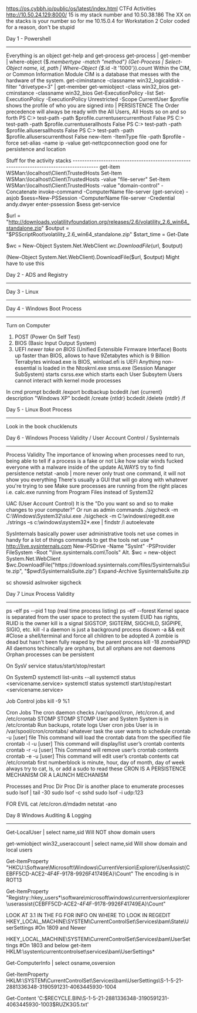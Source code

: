 https://os.cybbh.io/public/os/latest/index.html
CTFd Activities
http://10.50.24.129:8000/
15 is my stack number and 10.50.38.186
The XX on the stacks is your number so for me 10.15.0.4 for Workstation 2
Color coded for a reason, don't be stupid

Day 1 - Powershell
_______________________________________________________________________________________________________________________
Everything is an object
get-help and get-process
get-process | get-member | where-object {$_.membertype -match "method"}
(Get-Process | Select-Object name, id, path | Where-Object {$_.id -lt '1000'}).count 
Within the CIM, or Common Information Module
CIM is a database that messes with the hardware of the system. 
get-ciminstance -classname win32_logicaldisk -filter "drivetype=3" | get-member
get-wmiobject -class win32_bios 
get-cminstance -classname win32_bios
Get-ExecutionPolicy -list
Set-ExecutionPolicy -ExecutionPolicy Unrestricted -Scope CurrentUser
$profile shows the profile of who you are signed into | PERSISTENCE
The Order precedence will always be ready with the All Users, All Hosts so on and so forth
PS C:\> test-path -path $profile.currentusercurrenthost
False
PS C:\> test-path -path $profile.currentuserallhosts
False
PS C:\> test-path -path $profile.allusersallhosts
False
PS C:\> test-path -path $profile.alluserscurrenthost
False
new-item -ItemType file -path $profile -force
set-alias -name ip -value get-nettcpconnection
good one for persistence and location 

Stuff for the activity stacks -----------------------------------------------------------------------------------------
get-item WSMan:\localhost\Client\TrustedHosts
Set-Item WSMan:\localhost\Client\TrustedHosts -value "file-server"
Set-Item WSMan:\localhost\Client\TrustedHosts -value "domain-control" -Concatenate
invoke-commamd -ComputerName file-server {get-service} -asjob
$sess=New-PSSession -ComputerName file-server -Credential andy.dwyer
enter-pssession $sess
get-service

$url = "http://downloads.volatilityfoundation.org/releases/2.6/volatility_2.6_win64_standalone.zip"
$output = "$PSScriptRoot\volatility_2.6_win64_standalone.zip"
$start_time = Get-Date

$wc = New-Object System.Net.WebClient 
$wc.DownloadFile($url, $output) 


(New-Object System.Net.WebClient).DownloadFile($url, $output)
Might have to use this


Day 2 - ADS and Registry
_______________________________________________________________________________________________________________________











Day 3 - Linux
_______________________________________________________________________________________________________________________








Day 4 - Windows Boot Process
_______________________________________________________________________________________________________________________
Turn on Computer
1. POST (Power On Self Test)
2. BIOS (Basic Input Output System)
3. UEFI *newer take on BIOS* (Unified Extensible Firmware Interface)
   Boots up faster than BIOS, allows to have 9Zetabytes which is 9 Billion Terrabytes
winload.exe is BIOS, winload.efi is UEFI
Anything non-essential is loaded in the Ntoskrnl.exe
smss.exe (Session Manager SubSystem) starts csrss.exe which starts each User Subsytem
Users cannot interact with kernel mode processes


In cmd prompt
bcdedit /export bcdbackup
bcdedit /set {current} description "Windows XP"
bcdedit /create {ntldr} 
bcdedit /delete {ntdlr} /f




Day 5 - Linux Boot Process
_______________________________________________________________________________________________________________________

Look in the book chucklenuts 





Day 6 - Windows Process Validity / User Account Control / SysInternals
_______________________________________________________________________________________________________________________
Process Validity
The importance of knowing when processes need to run, being able to tell if a process is a fake or not
Like how solar winds fucked everyone with a malware inside of the update
ALWAYS try to find persistence 
netstat -anob | more
never only trust one command, it will not show you everything
There's usually a GUI that will go along with whatever you're trying to see
Make sure processes are running from the right places
i.e. calc.exe running from Program Files instead of System32



UAC (User Account Control)
It is the "Do you want so and so to make changes to your computer?" Or run as admin
commands 
./sigcheck -m C:\Windows\System32\slui.exe
./sigcheck -m C:\windows\regedit.exe
./strings –s c:\windows\system32\*.exe | findstr /i autoelevate



SysInternals
basically power user administrative tools 
net use comes in handy for a lot of things
commands to get the tools
net use * http://live.sysinternals.com
New-PSDrive -Name "SysInt" -PSProvider FileSystem -Root "\\live.sysinternals.com\Tools"
Alt.
$wc = new-object System.Net.WebClient 
$wc.DownloadFile("https://download.sysinternals.com/files/SysinternalsSuite.zip", "$pwd\SysinternalsSuite.zip")
Expand-Archive SysinternalsSuite.zip 

sc showsid
asInvoker
sigcheck



Day 7 Linux Process Validity
_______________________________________________________________________________________________________________________
ps -elf
ps --pid 1
top (real time process listing)
ps -elf --forest
Kernel space is separated from the user space to protect the system
EUID has rights, RUID is the owner
kill is a signal
SIGSTOP, SIGTERM, SIGCHILD, SIGPIPE, SIGIO, etc.
kill -l
a daemon is just a background process
disown -a && exit #Close a shell/terminal and force all children to be adopted
A zombie is dead but hasn't been fully reaped by the parent process
kill -18 *zombiePPID*
All daemons techincally are orphans, but all orphans are not daemons
Orphan processes can be persistent

On SysV
service <servicename> status/start/stop/restart

On SystemD
systemctl list-units --all
systemctl status <servicename.service>
systemctl status <PID of service>
systemctl start/stop/restart <servicename.service>

Job Control
jobs
kill -9 %1

Cron Jobs
The cron daemon checks /var/spool/cron, /etc/cron.d, and /etc/crontab STOMP STOMP STOMP
User and System
System is in /etc/crontab
Run backups, rotate logs
User cron jobs
User is in /var/spool/cron/crontabs/
whatever task the user wants to schedule
    crontab -u [user] file This command will load the crontab data from the specified file
    crontab -l -u [user] This command will display/list user’s crontab contents
    crontab -r -u [user] This Command will remove user’s crontab contents
    crontab -e -u [user] This command will edit user’s crontab contents
cat /etc/crontab
first numberblock is minute, hour, day of month, day of week
always try to cat, ls, or add a sudo to read these
CRON IS A PERSISTENCE MECHANISM
OR A LAUNCH MECHANISM

Processes and Proc Dir
Proc Dir is another place to enumerate processes
sudo lsof | tail -30
sudo lsof -c sshd
 sudo lsof -i udp:123

 FOR EVIL 
 cat /etc/cron.d/mdadm
 netstat -ano
 


Day 8 Windows Auditing & Logging
_______________________________________________________________________________________________________________________

Get-LocalUser | select name,sid
Will NOT show domain users

get-wmiobject win32_useraccount | select name,sid
Will show domain and local users
 
Get-ItemProperty "HKCU:\Software\Microsoft\Windows\CurrentVersion\Explorer\UserAssist\{CEBFF5CD-ACE2-4F4F-9178-9926F41749EA}\Count\"
The encoding is in ROT13

Get-ItemProperty "Registry::hkey_users\*\software\microsoft\windows\currentversion\explorer\userassist\{CEBFF5CD-ACE2-4F4F-9178-9926F41749EA}\Count\"

LOOK AT 3.1 IN THE FG FOR INFO ON WHERE TO LOOK IN REGEDIT 
HKEY_LOCAL_MACHINE\SYSTEM\CurrentControlSet\Services\bam\State\UserSettings #On 1809 and Newer

HKEY_LOCAL_MACHINE\SYSTEM\CurrentControlSet\Services\bam\UserSettings #On 1803 and below
get-item HKLM:\system\currentcontrolset\services\bam\UserSettings\*

Get-ComputerInfo | select osname,osversion

Get-ItemProperty HKLM:\SYSTEM\CurrentControlSet\Services\bam\UserSettings\S-1-5-21-2881336348-3190591231-4063445930-1004

Get-Content 'C:\$RECYCLE.BIN\S-1-5-21-2881336348-3190591231-4063445930-1003\$RUZK3G5.txt'


